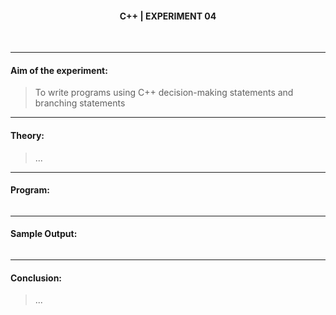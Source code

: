 <h4 align=center><b>C++ | EXPERIMENT 04</b></h4>
<br>

---

#### **Aim of the experiment:**
> To write programs using C++ decision-making statements and branching statements

---

#### **Theory:**
> ...

---

#### **Program:**
```cpp

```

---

#### **Sample Output:**
```cpp

```

---

#### **Conclusion:**
> ...